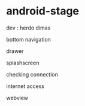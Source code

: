 # android-stage
dev : herdo dimas

bottom navigation

drawer

splashscreen

checking connection

internet access

webview


